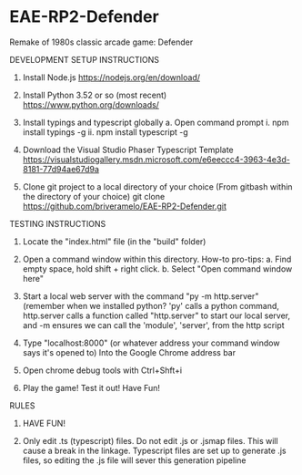 # EAE-RP2-Defender
Remake of 1980s classic arcade game: Defender


DEVELOPMENT SETUP INSTRUCTIONS

1. Install Node.js
https://nodejs.org/en/download/

2. Install Python 3.52 or so (most recent)
https://www.python.org/downloads/

3. Install typings and typescript globally 
	a. Open command prompt
		i. npm install typings -g
		ii. npm install typescript -g

4. Download the Visual Studio Phaser Typescript Template
https://visualstudiogallery.msdn.microsoft.com/e6eeccc4-3963-4e3d-8181-77d94ae67d9a

5. Clone git project to a local directory of your choice
(From gitbash within the directory of your choice)
git clone https://github.com/briveramelo/EAE-RP2-Defender.git

TESTING INSTRUCTIONS

1. Locate the "index.html" file (in the "build" folder)

2. Open a command window within this directory.
How-to pro-tips: 
	a. Find empty space, hold shift + right click.
	b. Select "Open command window here"

3. Start a local web server with the command "py -m http.server"
	(remember when we installed python? 'py' calls a python command,
	http.server calls a function called "http.server" to start our local server,
	and -m ensures we can call the 'module', 'server', from the http script

4. Type "localhost:8000" (or whatever address your command window says it's opened to)
Into the Google Chrome address bar

5. Open chrome debug tools with Ctrl+Shft+i

6. Play the game! Test it out! Have Fun!


RULES
1. HAVE FUN!

2. Only edit .ts (typescript) files. Do not edit .js or .jsmap files.
This will cause a break in the linkage.
Typescript files are set up to generate .js files,
so editing the .js file will sever this generation pipeline
